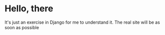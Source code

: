 # Hello, there

It's just an exercise in Django for me to understand it. The real site will be as soon as possible
